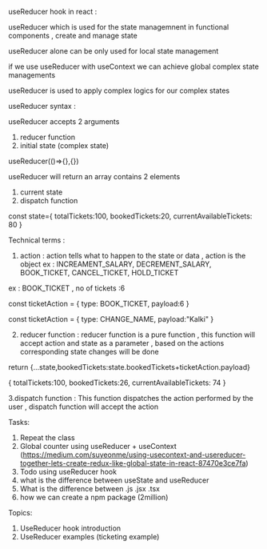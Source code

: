 useReducer hook in react :

useReducer which is used for the state managemnent in functional components , create and manage state

useReducer alone can be only used for local state management

if we use useReducer with useContext we can achieve global complex state managements

useReducer is used to apply complex logics for our complex states

useReducer syntax :

useReducer accepts 2 arguments

1. reducer function
2. initial state (complex state)

useReducer(()=>{},{})

useReducer will return an array contains 2 elements

1. current state
2. dispatch function

const state={
totalTickets:100,
bookedTickets:20,
currentAvailableTickets: 80
}

Technical terms :

1.  action : action tells what to happen to the state or data , action is the object ex : INCREAMENT_SALARY, DECREMENT_SALARY, BOOK_TICKET, CANCEL_TICKET, HOLD_TICKET

ex : BOOK_TICKET , no of tickets :6

const ticketAction = {
type: BOOK_TICKET,
payload:6
}

const ticketAction = {
type: CHANGE_NAME,
payload:"Kalki"
}

2.  reducer function : reducer function is a pure function , this function will accept action and state as a parameter , based on the actions corresponding state changes will be done

return {...state,bookedTickets:state.bookedTickets+ticketAction.payload}

{
totalTickets:100,
bookedTickets:26,
currentAvailableTickets: 74
}

3.dispatch function : This function dispatches the action performed by the user , dispatch function will accept the action

Tasks:

1. Repeat the class
2. Global counter using useReducer + useContext (https://medium.com/suyeonme/using-usecontext-and-usereducer-together-lets-create-redux-like-global-state-in-react-87470e3ce7fa)
3. Todo using useReducer hook
4. what is the difference between useState and useReducer
5. What is the difference between .js .jsx .tsx
6. how we can create a npm package (2million)

Topics:

1. UseReducer hook introduction
2. UseReducer examples (ticketing example)
